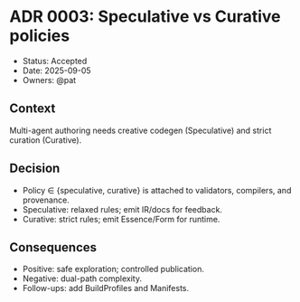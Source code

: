 # ADR 0003: Speculative vs Curative policies

- Status: Accepted
- Date: 2025-09-05
- Owners: @pat

## Context
Multi-agent authoring needs creative codegen (Speculative) and strict curation (Curative).

## Decision
- Policy ∈ {speculative, curative} is attached to validators, compilers, and provenance.
- Speculative: relaxed rules; emit IR/docs for feedback.
- Curative: strict rules; emit Essence/Form for runtime.

## Consequences
- Positive: safe exploration; controlled publication.
- Negative: dual-path complexity.
- Follow-ups: add BuildProfiles and Manifests.